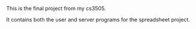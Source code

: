This is the final project from my cs3505.

It contains both the user and server programs for the spreadsheet project.
